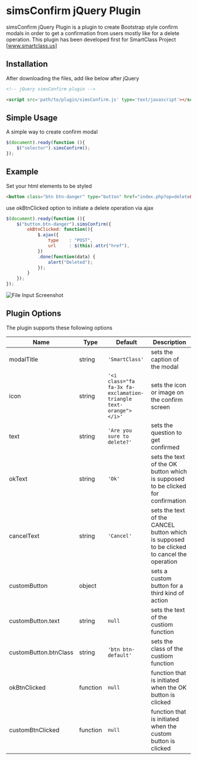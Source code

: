 # simsConfirm jQuery Plugin
simsConfirm jQuery Plugin is a plugin to create Bootstrap style confirm modals in order to get a confirmation from users mostly like for a delete operation.
This plugin has been developed first for SmartClass Project [www.smartclass.us]

Installation
---
After downloading the files, add like below after jQuery

```html
<!-- jQuery simsConfirm plugin -->

<script src='path/to/plugin/simsConfirm.js' type='text/javascript'></script>
```

Simple Usage
---

A simple way to create confirm modal

```js
$(document).ready(function (){
    $("selector").simsConfirm();
});
```

Example
---

Set your html elements to be styled

```html
<button class="btn btn-danger" type="button" href="index.php?op=delete&Id=1"><i class="fa fa-trash"></i> Delete</button>
```

use okBtnClicked option to initiate a delete operation via ajax

```js
$(document).ready(function (){
	$("button.btn-danger").simsConfirm({
		okBtnClicked: function(){
			$.ajax({
				type	: "POST",
				url		: $(this).attr("href"),
			})
			.done(function(data) {
			    alert("Deleted");
			});
		}
	});
});
```

![File Input Screenshot](https://www.smartclass.us/img/plugins/simsConfirm/sample-big.png)


Plugin Options
---
The plugin supports these following options

Name|Type|Default|Description|
---|---|---|---
modalTitle|string|`'SmartClass'`|sets the caption of the modal
icon|string|`'<i class="fa fa-3x fa-exclamation-triangle text-orange"></i>'`|sets the icon or image on the confirm screen
text|string|`'Are you sure to delete?'`|sets the question to get confirmed
okText|string|`'Ok'`|sets the text of the OK button which is supposed to be clicked for confirmation
cancelText|string|`'Cancel'`|sets the text of the CANCEL button which is supposed to be clicked to cancel the operation
customButton|object||sets a custom button for a third kind of action
customButton.text|string|`null`|sets the text of the custiom function
customButton.btnClass|string|`'btn btn-default'`|sets the class of the custiom function
okBtnClicked|function|`null`|function that is initiated when the OK button is clicked
customBtnClicked|function|`null`|function that is initiated when the custom button is clicked
